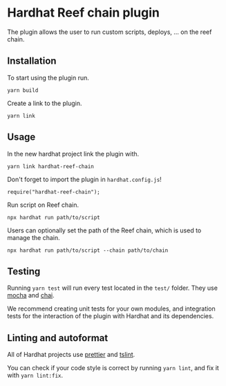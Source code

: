 # Hardhat Reef chain plugin

The plugin allows the user to run custom scripts, deploys, ... on the reef chain.

## Installation

To start using the plugin run.
```
yarn build
```

Create a link to the plugin.
```
yarn link
```

## Usage 

In the new hardhat project link the plugin with.
```
yarn link hardhat-reef-chain
```

Don't forget to import the plugin in `hardhat.config.js`!
```
require("hardhat-reef-chain");
```

Run script on Reef chain.
```
npx hardhat run path/to/script
```

Users can optionally set the path of the Reef chain, which is used to manage the chain.
```
npx hardhat run path/to/script --chain path/to/chain
```

## Testing

Running `yarn test` will run every test located in the `test/` folder. They
use [mocha](https://mochajs.org) and [chai](https://www.chaijs.com/).

We recommend creating unit tests for your own modules, and integration tests for
the interaction of the plugin with Hardhat and its dependencies.

## Linting and autoformat

All of Hardhat projects use [prettier](https://prettier.io/) and
[tslint](https://palantir.github.io/tslint/).

You can check if your code style is correct by running `yarn lint`, and fix
it with `yarn lint:fix`.
